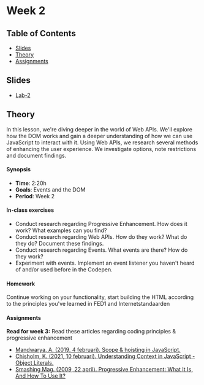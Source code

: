 # Week 2

## Table of Contents

* [Slides](#slides)
* [Theory](#theory)
* [Assignments](#assignments)

## Slides
* [Lab-2][lab2]

## Theory

In this lesson, we're diving deeper in the world of Web APIs. We'll explore how the DOM works and gain a deeper understanding of how we can use JavaScript to interact with it. Using Web APIs, we research several methods of enhancing the user experience. We investigate options, note restrictions and document findings.

#### Synopsis

*  **Time**: 2:20h
*  **Goals**: Events and the DOM
*  **Period**: Week 2

#### In-class exercises

* Conduct research regarding Progressive Enhancement. How does it work? What examples can you find?
* Conduct research regarding Web APIs. How do they work? What do they do? Document these findings.
* Conduct research regarding Events. What events are there? How do they work?
* Experiment with events. Implement an event listener you haven't heard of and/or used before in the Codepen.

#### Homework

Continue working on your functionality, start building the HTML according to the principles you've learned in FED1 and Internetstandaarden

#### Assignments

**Read for week 3:**
Read these articles regarding coding principles & progressive enhancement

* [Mandwarya, A. (2019, 4 februari). Scope & hoisting in JavaScript.](https://hackernoon.com/scope-hoisting-in-javascript-19b991babc4f)
* [Chisholm, K. (2021, 10 februari). Understanding Context in JavaScript - Object Literals.](https://blog.kevinchisholm.com/javascript/context-object-literals/)
* [Smashing Mag. (2009, 22 april). Progressive Enhancement: What It Is, And How To Use It?](https://www.smashingmagazine.com/2009/04/progressive-enhancement-what-it-is-and-how-to-use-it/)


[lab2]: /slides/fe_lab-2_21-22.pdf